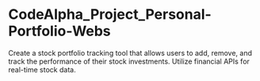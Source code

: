 # CodeAlpha_Project_Personal-Portfolio-Webs
Create a stock portfolio tracking tool that allows users to add, remove, and track the performance of their stock investments. Utilize financial APIs for real-time stock data.
